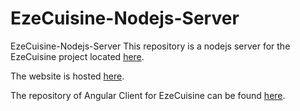 # EzeCuisine-Nodejs-Server

EzeCuisine-Nodejs-Server
This repository is a nodejs server for the EzeCuisine project located [here](https://github.com/kevinsshah/EzeCuisine).

The website is hosted [here](https://eze-cuisine-angular-client.herokuapp.com).

The repository of Angular Client for EzeCuisine can be found [here](https://github.com/kevinsshah/EzeCuisine-Angular-Client).

